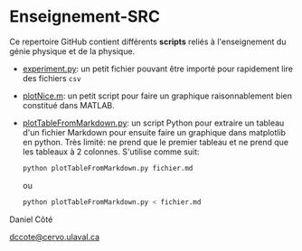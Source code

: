 # Enseignement-SRC
Ce repertoire GitHub contient différents **scripts** reliés à l'enseignement du génie physique et de la physique. 

* [experiment.py](experiment.py): un petit fichier pouvant être importé pour rapidement lire des fichiers `csv`

* [plotNice.m](plotNice.m): un petit script pour faire un graphique raisonnablement bien constitué dans MATLAB.

* [plotTableFromMarkdown.py](plotTableFromMarkdown.py): un script Python pour extraire un tableau d'un fichier Markdown pour ensuite faire un graphique dans matplotlib en python. Très limité: ne prend que le premier tableau et ne prend que les tableaux à 2 colonnes. S'utilise comme suit:

  ```bash
  python plotTableFromMarkdown.py fichier.md
  ```
  ou
  ```bash
  python plotTableFromMarkdown.py < fichier.md 
  ```





Daniel Côté

dccote@cervo.ulaval.ca

